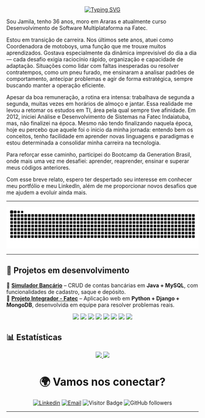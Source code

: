 <div align="center">
  <a href="https://git.io/typing-svg">
    <img src="https://readme-typing-svg.demolab.com?font=Fira+Code&weight=500&size=22&pause=1000&color=FF0000&center=true&vCenter=true&random=false&width=524&lines=%E2%8A%B9+Ola,+sou+a+Mila!+Seja+bem+vinde+%CB%99%E1%B5%95%CB%99+%E2%8A%B9+" alt="Typing SVG">
  </a>
</div>

Sou Jamila, tenho 36 anos, moro em Araras e atualmente curso Desenvolvimento de Software Multiplataforma na Fatec.

Estou em transição de carreira. Nos últimos sete anos, atuei como Coordenadora de motoboys, uma função que me trouxe muitos aprendizados. Gostava especialmente da dinâmica imprevisível do dia a dia — cada desafio exigia raciocínio rápido, organização e capacidade de adaptação. Situações como lidar com faltas inesperadas ou resolver contratempos, como um pneu furado, me ensinaram a analisar padrões de comportamento, antecipar problemas e agir de forma estratégica, sempre buscando manter a operação eficiente.

Apesar da boa remuneração, a rotina era intensa: trabalhava de segunda a segunda, muitas vezes em horários de almoço e jantar. Essa realidade me levou a retomar os estudos em TI, área pela qual sempre tive afinidade. Em 2012, iniciei Análise e Desenvolvimento de Sistemas na Fatec Indaiatuba, mas, não finalizei na época. Mesmo não tendo finalizando naquela época, hoje eu percebo que aquele foi o inicio da minha jornada: entendo bem os conceitos, tenho facilidade em aprender novas linguagens e paradigmas e estou determinada a consolidar minha carreira na tecnologia.

Para reforçar esse caminho, participei do Bootcamp da Generation Brasil, onde mais uma vez me desafiei: aprender, reaprender, ensinar e superar meus códigos anteriores.

Com esse breve relato, espero ter despertado seu interesse em conhecer meu portfólio e meu LinkedIn, além de me proporcionar novos desafios que me ajudem a evoluir ainda mais.

---
<picture align="center">
  <source media="(prefers-color-scheme: dark)" srcset="https://raw.githubusercontent.com/jmcardoso18/jmcardoso18/output/github-contribution-grid-snake-dark.svg">
  <source media="(prefers-color-scheme: light)" srcset="https://raw.githubusercontent.com/jmcardoso18/jmcardoso18/output/github-contribution-grid-snake-dark.svg">
  <img align="center" alt="github contribution grid snake animation" src="https://raw.githubusercontent.com/jmcardoso18/jmcardoso18/output/github-contribution-grid-snake.svg">
</picture>

---

## 🚀 Projetos em desenvolvimento 

🔹 [**Simulador Bancário**](https://github.com/jmcardoso18/Conta-bancaria-gene-83) – CRUD de contas bancárias em **Java + MySQL**, com funcionalidades de cadastro, saque e depósito.  
🔹 [**Projeto Integrador - Fatec**](https://github.com/jmcardoso18/PI_3Semestre_2-2025) – Aplicação web em **Python + Django + MongoDB**, desenvolvida em equipe para resolver problemas reais.  

<div align="center">
  <img src="https://cdn.jsdelivr.net/gh/devicons/devicon/icons/java/java-original.svg" width="40"/> 
  <img src="https://cdn.jsdelivr.net/gh/devicons/devicon/icons/spring/spring-original.svg" width="40"/>
  <img src="https://cdn.jsdelivr.net/gh/devicons/devicon/icons/javascript/javascript-original.svg" width="40"/>
  <img src="https://cdn.jsdelivr.net/gh/devicons/devicon/icons/react/react-original.svg" width="40"/>
  <img src="https://cdn.jsdelivr.net/gh/devicons/devicon/icons/mysql/mysql-original.svg" width="40"/>
  <img src="https://cdn.jsdelivr.net/gh/devicons/devicon/icons/html5/html5-original.svg" width="40"/>
  <img src="https://cdn.jsdelivr.net/gh/devicons/devicon/icons/css3/css3-original.svg" width="40"/>
  <img src="https://cdn.jsdelivr.net/gh/devicons/devicon/icons/git/git-original.svg" width="40"/>
</div>


## 📊 Estatísticas  

<div align="center">

<a href="https://github.com/jmcardoso18">
  <img height="180em" src="https://github-readme-stats.vercel.app/api?username=jmcardoso18&show_icons=true&theme=tokyonight&icon_color=FF0000&text_color=FFFFFF&title_color=FF0000&bg_color=0D1117"/>
</a>
<a href="https://github.com/jmcardoso18">
  <img height="180em" src="https://github-readme-stats.vercel.app/api/top-langs/?username=jmcardoso18&layout=compact&theme=tokyonight&icon_color=FF0000&text_color=FFFFFF&title_color=FF0000&bg_color=0D1117"/>
</a>

</div>






<div align="center">
<h1>🌍 Vamos nos conectar? </h1> 

[![Linkedin](https://img.shields.io/badge/LinkedIn-0A66C2?style=for-the-badge&logo=linkedin&logoColor=white)](https://www.linkedin.com/in/jamila-m-c/) 
[![Email](https://img.shields.io/badge/Email-D14836?style=for-the-badge&logo=gmail&logoColor=white)](mailto:jmc18.ads@gmail.com) 
![Visitor Badge](https://img.shields.io/badge/Visitantes-000?style=for-the-badge&logo=github&logoColor=white&color=blue) 
![GitHub followers](https://img.shields.io/badge/Seguidores-000?style=for-the-badge&logo=github&logoColor=white&color=black)  

</div>

---
